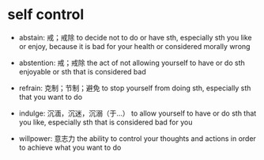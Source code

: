# self control

- abstain: 戒；戒除 to decide not to do or have sth, especially sth you like or enjoy, because it is bad for your health or considered morally wrong
- abstention: 戒；戒除 the act of not allowing yourself to have or do sth enjoyable or sth that is considered bad

- refrain: 克制；节制；避免 to stop yourself from doing sth, especially sth that you want to do

- indulge: 沉湎，沉迷，沉溺（于…） to allow yourself to have or do sth that you like, especially sth that is considered bad for you

- willpower: 意志力 the ability to control your thoughts and actions in order to achieve what you want to do
